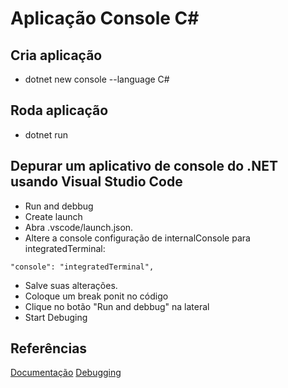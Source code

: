 

# Aplicação Console C#


## Cria aplicação
- dotnet new console --language C#
## Roda aplicação
- dotnet run


## Depurar um aplicativo de console do .NET usando Visual Studio Code
- Run and debbug
- Create launch
- Abra .vscode/launch.json.
- Altere a console configuração de internalConsole para integratedTerminal:
```
"console": "integratedTerminal",
```
- Salve suas alterações.
- Coloque um break ponit no código
- Clique no botão "Run and debbug" na lateral
- Start Debuging
## Referências
[Documentação](https://docs.microsoft.com/pt-br/dotnet/)
[Debugging](https://docs.microsoft.com/pt-br/dotnet/core/tutorials/debugging-with-visual-studio-code?pivots=dotnet-6-0)